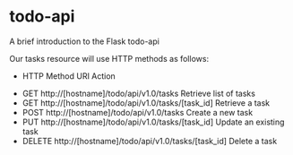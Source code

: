 # todo-api

A brief introduction to the Flask todo-api

Our tasks resource will use HTTP methods as follows:

* HTTP Method	URI	Action 

- GET	http://[hostname]/todo/api/v1.0/tasks	Retrieve list of tasks
- GET	http://[hostname]/todo/api/v1.0/tasks/[task_id]	Retrieve a task
- POST	http://[hostname]/todo/api/v1.0/tasks	Create a new task
- PUT	http://[hostname]/todo/api/v1.0/tasks/[task_id]	Update an existing task
- DELETE	http://[hostname]/todo/api/v1.0/tasks/[task_id]	Delete a task
